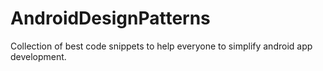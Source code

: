 # AndroidDesignPatterns
Collection of best code snippets to help everyone to simplify android app development.
